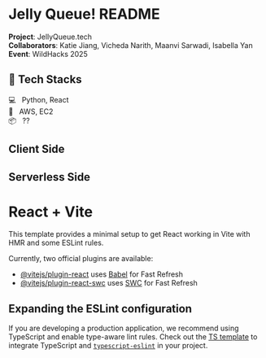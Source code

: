 # Jelly Queue! README

**Project**: JellyQueue.tech <br>
**Collaborators**: Katie Jiang, Vicheda Narith, Maanvi Sarwadi, Isabella Yan <br>
**Event**: WildHacks 2025 <br>

## 🔧 Tech Stacks
💻 &nbsp; Python, React <br>
🧰 &nbsp; AWS, EC2 <br>
📦 &nbsp; ?? <br>

## Client Side

## Serverless Side

# React + Vite

This template provides a minimal setup to get React working in Vite with HMR and some ESLint rules.

Currently, two official plugins are available:

- [@vitejs/plugin-react](https://github.com/vitejs/vite-plugin-react/blob/main/packages/plugin-react/README.md) uses [Babel](https://babeljs.io/) for Fast Refresh
- [@vitejs/plugin-react-swc](https://github.com/vitejs/vite-plugin-react-swc) uses [SWC](https://swc.rs/) for Fast Refresh

## Expanding the ESLint configuration

If you are developing a production application, we recommend using TypeScript and enable type-aware lint rules. Check out the [TS template](https://github.com/vitejs/vite/tree/main/packages/create-vite/template-react-ts) to integrate TypeScript and [`typescript-eslint`](https://typescript-eslint.io) in your project.
